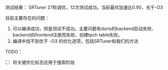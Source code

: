 测试结果：
SRTuner 27轮调优，12次测试成功，当前最优加速比0.95，劣于-O3

目前主要存在的问题：
1. 可以编译成功，但是测试不成功。主要问题有doris的backend启动失败、backend向frontend注册而失败、创建tpch table失败。
2. 编译中找不到优于 -O3 的优化选项，包括SRTuner和我们的方法

TODO：
- [ ] 将关键优化标志应用于搜索阶段